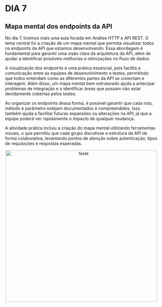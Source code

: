 # DIA 7

## Mapa mental dos endpoints da API

No dia 7, tivemos mais uma aula focada em Análise HTTP e API REST. O tema central foi a criação de um mapa mental que permita visualizar todos os endpoints da API que estamos desenvolvendo. Essa abordagem é fundamental para garantir uma visão clara da arquitetura da API, além de ajudar a identificar possíveis melhorias e otimizações no fluxo de dados.

A visualização dos endpoints é uma prática essencial, pois facilita a comunicação entre as equipes de desenvolvimento e testes, permitindo que todos entendam como as diferentes partes da API se conectam e interagem. Além disso, um mapa mental bem estruturado ajuda a antecipar problemas de integração e a identificar áreas que possam não estar devidamente cobertas pelos testes.

Ao organizar os endpoints dessa forma, é possível garantir que cada rota, método e parâmetro estejam documentados e compreendidos. Isso também ajuda a facilitar futuras expansões ou alterações na API, já que a equipe poderá ver rapidamente o impacto de qualquer mudança.

A atividade prática incluiu a criação do mapa mental utilizando ferramentas visuais, o que permitiu que cada grupo discutisse a estrutura da API de forma colaborativa, levantando pontos de atenção sobre autenticação, tipos de requisições e respostas esperadas.


<div align="center">
<img src="https://gitlab.com/francisco20042010/sprint-1/-/raw/pb_sprint2/Imagens/Mapa%20mental.png?ref_type=heads" alt="teste" width="500">
</div>